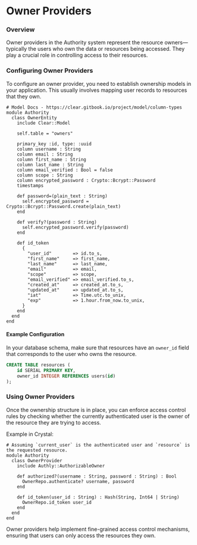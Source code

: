 # Owner Providers

### Overview

Owner providers in the Authority system represent the resource owners—typically the users who own the data or resources being accessed. They play a crucial role in controlling access to their resources.

### Configuring Owner Providers

To configure an owner provider, you need to establish ownership models in your application. This usually involves mapping user records to resources that they own.

```crystal
# Model Docs - https://clear.gitbook.io/project/model/column-types
module Authority
  class OwnerEntity
    include Clear::Model

    self.table = "owners"

    primary_key :id, type: :uuid
    column username : String
    column email : String
    column first_name : String
    column last_name : String
    column email_verified : Bool = false
    column scope : String
    column encrypted_password : Crypto::Bcrypt::Password
    timestamps

    def password=(plain_text : String)
      self.encrypted_password = Crypto::Bcrypt::Password.create(plain_text)
    end

    def verify?(password : String)
      self.encrypted_password.verify(password)
    end

    def id_token
      {
        "user_id"        => id.to_s,
        "first_name"     => first_name,
        "last_name"      => last_name,
        "email"          => email,
        "scope"          => scope,
        "email_verified" => email_verified.to_s,
        "created_at"     => created_at.to_s,
        "updated_at"     => updated_at.to_s,
        "iat"            => Time.utc.to_unix,
        "exp"            => 1.hour.from_now.to_unix,
      }
    end
  end
end

```

#### Example Configuration

In your database schema, make sure that resources have an `owner_id` field that corresponds to the user who owns the resource.

```sql
CREATE TABLE resources (
    id SERIAL PRIMARY KEY,
    owner_id INTEGER REFERENCES users(id)
);
```

### Using Owner Providers

Once the ownership structure is in place, you can enforce access control rules by checking whether the currently authenticated user is the owner of the resource they are trying to access.

Example in Crystal:

```crystal
# Assuming `current_user` is the authenticated user and `resource` is the requested resource.
module Authority
  class OwnerProvider
    include Authly::AuthorizableOwner

    def authorized?(username : String, password : String) : Bool
      OwnerRepo.authenticate? username, password
    end

    def id_token(user_id : String) : Hash(String, Int64 | String)
      OwnerRepo.id_token user_id
    end
  end
end
```

Owner providers help implement fine-grained access control mechanisms, ensuring that users can only access the resources they own.
